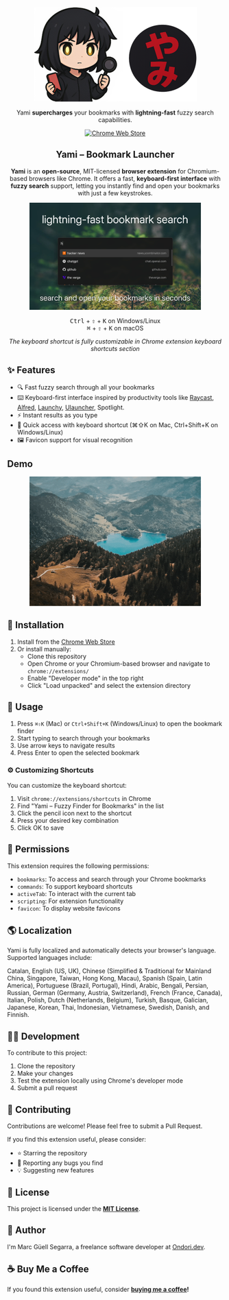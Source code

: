 <p align="center"><a href="https://chrome.google.com/webstore/detail/yami-bookmark-fuzzy-finder" target="_blank" rel="noreferrer noopener"><img width="380" alt="Yami's logo" src="images/logo@2x.png"></a></p>

<p align="center">Yami <strong>supercharges</strong> your bookmarks with <strong>lightning-fast</strong> fuzzy search capabilities.</p>

<p align="center">
<a rel="noreferrer noopener" href="https://chrome.google.com/webstore/detail/yami-bookmark-fuzzy-finder"><img alt="Chrome Web Store" src="https://img.shields.io/badge/Google%20Chrome-4285F4?logo=GoogleChrome&logoColor=white"></a>
</p>

<h2 align="center">Yami – Bookmark Launcher</h2>

<p align="center"><strong>Yami</strong> is an <strong>open-source</strong>, MIT-licensed <strong>browser extension</strong> for Chromium-based browsers like Chrome. It offers a fast, <strong>keyboard-first interface</strong> with <strong>fuzzy search</strong> support, letting you instantly find and open your bookmarks with just a few keystrokes.</p>

<p align="center">
  <img width="400" src="images/screenshot.png" alt="yami demo">
</p>

<p align="center">
<kbd>Ctrl</kbd> + <kbd>⇧</kbd> + <kbd>K</kbd> on Windows/Linux<br /><kbd>⌘</kbd> + <kbd>⇧</kbd> + <kbd>K</kbd> on macOS</p>
<p align="center"><em>The keyboard shortcut is fully customizable in Chrome extension keyboard shortcuts section</em></p>

## ✨ Features

- 🔍 Fast fuzzy search through all your bookmarks
- ⌨️ Keyboard-first interface inspired by productivity tools like [Raycast](https://www.raycast.com/), [Alfred](https://www.alfredapp.com/), [Launchy](https://www.launchy.net/), [Ulauncher](https://ulauncher.io/), Spotlight.
- ⚡ Instant results as you type
- 🎯 Quick access with keyboard shortcut (⌘⇧K on Mac, Ctrl+Shift+K on Windows/Linux)
- 🖼️ Favicon support for visual recognition

## Demo

<p align="center">
  <img width="400" src="images/demo.gif" alt="yami demo">
</p>

## 🚀 Installation

1. Install from the [Chrome Web Store](https://chrome.google.com/webstore/detail/yami-bookmark-fuzzy-finder)
2. Or install manually:
   - Clone this repository
   - Open Chrome or your Chromium-based browser and navigate to `chrome://extensions/`
   - Enable "Developer mode" in the top right
   - Click "Load unpacked" and select the extension directory

## 📖 Usage

1. Press `⌘⇧K` (Mac) or `Ctrl+Shift+K` (Windows/Linux) to open the bookmark finder
2. Start typing to search through your bookmarks
3. Use arrow keys to navigate results
4. Press Enter to open the selected bookmark

### ⚙️ Customizing Shortcuts

You can customize the keyboard shortcut:

1. Visit `chrome://extensions/shortcuts` in Chrome
2. Find "Yami – Fuzzy Finder for Bookmarks" in the list
3. Click the pencil icon next to the shortcut
4. Press your desired key combination
5. Click OK to save

## 🔐 Permissions

This extension requires the following permissions:

- `bookmarks`: To access and search through your Chrome bookmarks
- `commands`: To support keyboard shortcuts
- `activeTab`: To interact with the current tab
- `scripting`: For extension functionality
- `favicon`: To display website favicons

## 🌎 Localization

Yami is fully localized and automatically detects your browser's language. Supported languages include:

Catalan, English (US, UK), Chinese (Simplified & Traditional for Mainland China, Singapore, Taiwan, Hong Kong, Macau), Spanish (Spain, Latin America), Portuguese (Brazil, Portugal), Hindi, Arabic, Bengali, Persian, Russian, German (Germany, Austria, Switzerland), French (France, Canada), Italian, Polish, Dutch (Netherlands, Belgium), Turkish, Basque, Galician, Japanese, Korean, Thai, Indonesian, Vietnamese, Swedish, Danish, and Finnish.

## 👨‍💻 Development

To contribute to this project:

1. Clone the repository
2. Make your changes
3. Test the extension locally using Chrome's developer mode
4. Submit a pull request

## 🤝 Contributing

Contributions are welcome! Please feel free to submit a Pull Request.

If you find this extension useful, please consider:

- ⭐ Starring the repository
- 🐛 Reporting any bugs you find
- 💡 Suggesting new features

## 📄 License

This project is licensed under the [**MIT License**](https://github.com/mguellsegarra/yami-bookmark-fuzzy-finder/blob/main/LICENSE).

## 👋 Author

I'm Marc Güell Segarra, a freelance software developer at [Ondori.dev](https://ondori.dev).

## ☕ Buy Me a Coffee

If you found this extension useful, consider **[buying me a coffee](https://buymeacoffee.com/mguellsegarra)!**
